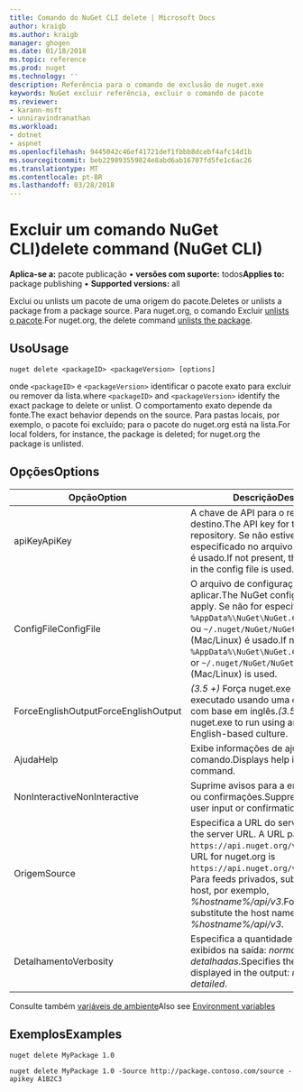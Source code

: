 ```yaml
---
title: Comando do NuGet CLI delete | Microsoft Docs
author: kraigb
ms.author: kraigb
manager: ghogen
ms.date: 01/18/2018
ms.topic: reference
ms.prod: nuget
ms.technology: ''
description: Referência para o comando de exclusão de nuget.exe
keywords: NuGet excluir referência, excluir o comando de pacote
ms.reviewer:
- karann-msft
- unniravindranathan
ms.workload:
- dotnet
- aspnet
ms.openlocfilehash: 9445042c46ef41721def1fbbb8dcebf4afc14d1b
ms.sourcegitcommit: beb229893559824e8abd6ab16707fd5fe1c6ac26
ms.translationtype: MT
ms.contentlocale: pt-BR
ms.lasthandoff: 03/28/2018
---
```

# <a name="delete-command-nuget-cli"></a><span data-ttu-id="2e8e6-104">Excluir um comando NuGet CLI)</span><span class="sxs-lookup"><span data-stu-id="2e8e6-104">delete command (NuGet CLI)</span></span>

<span data-ttu-id="2e8e6-105">**Aplica-se a:** pacote publicação &bullet; **versões com suporte:** todos</span><span class="sxs-lookup"><span data-stu-id="2e8e6-105">**Applies to:** package publishing &bullet; **Supported versions:** all</span></span>

<span data-ttu-id="2e8e6-106">Exclui ou unlists um pacote de uma origem do pacote.</span><span class="sxs-lookup"><span data-stu-id="2e8e6-106">Deletes or unlists a package from a package source.</span></span> <span data-ttu-id="2e8e6-107">Para nuget.org, o comando Excluir [unlists o pacote](../policies/deleting-packages.md).</span><span class="sxs-lookup"><span data-stu-id="2e8e6-107">For nuget.org, the delete command [unlists the package](../policies/deleting-packages.md).</span></span>

## <a name="usage"></a><span data-ttu-id="2e8e6-108">Uso</span><span class="sxs-lookup"><span data-stu-id="2e8e6-108">Usage</span></span>

```cli
nuget delete <packageID> <packageVersion> [options]
```

<span data-ttu-id="2e8e6-109">onde `<packageID>` e `<packageVersion>` identificar o pacote exato para excluir ou remover da lista.</span><span class="sxs-lookup"><span data-stu-id="2e8e6-109">where `<packageID>` and `<packageVersion>` identify the exact package to delete or unlist.</span></span> <span data-ttu-id="2e8e6-110">O comportamento exato depende da fonte.</span><span class="sxs-lookup"><span data-stu-id="2e8e6-110">The exact behavior depends on the source.</span></span> <span data-ttu-id="2e8e6-111">Para pastas locais, por exemplo, o pacote foi excluído; para o pacote do nuget.org está na lista.</span><span class="sxs-lookup"><span data-stu-id="2e8e6-111">For local folders, for instance, the package is deleted; for nuget.org the package is unlisted.</span></span>

## <a name="options"></a><span data-ttu-id="2e8e6-112">Opções</span><span class="sxs-lookup"><span data-stu-id="2e8e6-112">Options</span></span>

| <span data-ttu-id="2e8e6-113">Opção</span><span class="sxs-lookup"><span data-stu-id="2e8e6-113">Option</span></span> | <span data-ttu-id="2e8e6-114">Descrição</span><span class="sxs-lookup"><span data-stu-id="2e8e6-114">Description</span></span> |
| --- | --- |
| <span data-ttu-id="2e8e6-115">apiKey</span><span class="sxs-lookup"><span data-stu-id="2e8e6-115">ApiKey</span></span> | <span data-ttu-id="2e8e6-116">A chave de API para o repositório de destino.</span><span class="sxs-lookup"><span data-stu-id="2e8e6-116">The API key for the target repository.</span></span> <span data-ttu-id="2e8e6-117">Se não estiver presente, o especificado no arquivo de configuração é usado.</span><span class="sxs-lookup"><span data-stu-id="2e8e6-117">If not present, the one specified in the config file is used.</span></span> |
| <span data-ttu-id="2e8e6-118">ConfigFile</span><span class="sxs-lookup"><span data-stu-id="2e8e6-118">ConfigFile</span></span> | <span data-ttu-id="2e8e6-119">O arquivo de configuração do NuGet para aplicar.</span><span class="sxs-lookup"><span data-stu-id="2e8e6-119">The NuGet configuration file to apply.</span></span> <span data-ttu-id="2e8e6-120">Se não for especificado, `%AppData%\NuGet\NuGet.Config` (Windows) ou `~/.nuget/NuGet/NuGet.Config` (Mac/Linux) é usado.</span><span class="sxs-lookup"><span data-stu-id="2e8e6-120">If not specified, `%AppData%\NuGet\NuGet.Config` (Windows) or `~/.nuget/NuGet/NuGet.Config` (Mac/Linux) is used.</span></span>|
| <span data-ttu-id="2e8e6-121">ForceEnglishOutput</span><span class="sxs-lookup"><span data-stu-id="2e8e6-121">ForceEnglishOutput</span></span> | <span data-ttu-id="2e8e6-122">*(3.5 +)*  Força nuget.exe para ser executado usando uma cultura invariável, com base em inglês.</span><span class="sxs-lookup"><span data-stu-id="2e8e6-122">*(3.5+)* Forces nuget.exe to run using an invariant, English-based culture.</span></span> |
| <span data-ttu-id="2e8e6-123">Ajuda</span><span class="sxs-lookup"><span data-stu-id="2e8e6-123">Help</span></span> | <span data-ttu-id="2e8e6-124">Exibe informações de ajuda para o comando.</span><span class="sxs-lookup"><span data-stu-id="2e8e6-124">Displays help information for the command.</span></span> |
| <span data-ttu-id="2e8e6-125">NonInteractive</span><span class="sxs-lookup"><span data-stu-id="2e8e6-125">NonInteractive</span></span> | <span data-ttu-id="2e8e6-126">Suprime avisos para a entrada do usuário ou confirmações.</span><span class="sxs-lookup"><span data-stu-id="2e8e6-126">Suppresses prompts for user input or confirmations.</span></span> |
| <span data-ttu-id="2e8e6-127">Origem</span><span class="sxs-lookup"><span data-stu-id="2e8e6-127">Source</span></span> | <span data-ttu-id="2e8e6-128">Especifica a URL do servidor.</span><span class="sxs-lookup"><span data-stu-id="2e8e6-128">Specifies the server URL.</span></span> <span data-ttu-id="2e8e6-129">A URL para nuget.org é `https://api.nuget.org/v3/index.json`.</span><span class="sxs-lookup"><span data-stu-id="2e8e6-129">The URL for nuget.org is `https://api.nuget.org/v3/index.json`.</span></span> <span data-ttu-id="2e8e6-130">Para feeds privados, substitua o nome de host, por exemplo, *%hostname%/api/v3*.</span><span class="sxs-lookup"><span data-stu-id="2e8e6-130">For private feeds, substitute the host name, for example, *%hostname%/api/v3*.</span></span> |
| <span data-ttu-id="2e8e6-131">Detalhamento</span><span class="sxs-lookup"><span data-stu-id="2e8e6-131">Verbosity</span></span> | <span data-ttu-id="2e8e6-132">Especifica a quantidade de detalhes exibidos na saída: *normal*, *silencioso*, *detalhadas*.</span><span class="sxs-lookup"><span data-stu-id="2e8e6-132">Specifies the amount of detail displayed in the output: *normal*, *quiet*, *detailed*.</span></span> |

<span data-ttu-id="2e8e6-133">Consulte também [variáveis de ambiente](cli-ref-environment-variables.md)</span><span class="sxs-lookup"><span data-stu-id="2e8e6-133">Also see [Environment variables](cli-ref-environment-variables.md)</span></span>

## <a name="examples"></a><span data-ttu-id="2e8e6-134">Exemplos</span><span class="sxs-lookup"><span data-stu-id="2e8e6-134">Examples</span></span>

```cli
nuget delete MyPackage 1.0

nuget delete MyPackage 1.0 -Source http://package.contoso.com/source -apikey A1B2C3
```
